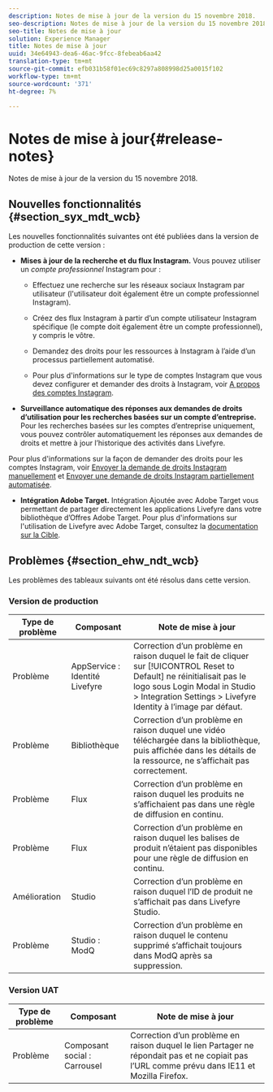 ```yaml
---
description: Notes de mise à jour de la version du 15 novembre 2018.
seo-description: Notes de mise à jour de la version du 15 novembre 2018.
seo-title: Notes de mise à jour
solution: Experience Manager
title: Notes de mise à jour
uuid: 34e64943-dea6-46ac-9fcc-8febeab6aa42
translation-type: tm+mt
source-git-commit: efb031b58f01ec69c8297a808998d25a0015f102
workflow-type: tm+mt
source-wordcount: '371'
ht-degree: 7%

---
```



# Notes de mise à jour{#release-notes}

Notes de mise à jour de la version du 15 novembre 2018.

## Nouvelles fonctionnalités {#section_syx_mdt_wcb}

Les nouvelles fonctionnalités suivantes ont été publiées dans la version de production de cette version :

* **Mises à jour de la recherche et du flux Instagram.** Vous pouvez utiliser un  *compte professionnel* Instagram pour :

   * Effectuez une recherche sur les réseaux sociaux Instagram par utilisateur (l&#39;utilisateur doit également être un compte professionnel Instagram).

   * Créez des flux Instagram à partir d’un compte utilisateur Instagram spécifique (le compte doit également être un compte professionnel), y compris le vôtre.

   * Demandez des droits pour les ressources à Instagram à l’aide d’un processus partiellement automatisé.

   * Pour plus d&#39;informations sur le type de comptes Instagram que vous devez configurer et demander des droits à Instagram, voir [A propos des comptes Instagram](/help/using/c-users-creating-accounts-with-studio-access/t-configure-social-accout-instagram/c-about-instagram-accounts.md).

* **Surveillance automatique des réponses aux demandes de droits d’utilisation pour les recherches basées sur un compte d’entreprise.** Pour les recherches basées sur les comptes d’entreprise uniquement, vous pouvez contrôler automatiquement les réponses aux demandes de droits et mettre à jour l’historique des activités dans Livefyre.

Pour plus d&#39;informations sur la façon de demander des droits pour les comptes Instagram, voir [Envoyer la demande de droits Instagram manuellement](/help/using/c-how-requesting-rights-works/c-send-instagram-manual-rights-request.md) et [Envoyer une demande de droits Instagram partiellement automatisée](/help/using/c-how-requesting-rights-works/c-send-an-instagram-rights-request-from-the-library.md).

* **Intégration Adobe Target.** Intégration Ajoutée avec Adobe Target vous permettant de partager directement les applications Livefyre dans votre bibliothèque d’Offres Adobe Target. Pour plus d&#39;informations sur l&#39;utilisation de Livefyre avec Adobe Target, consultez la [documentation sur la Cible](hhttps://docs.adobe.com/content/help/en/livefyre/using/library/livefyre-target.html).

## Problèmes {#section_ehw_ndt_wcb}

Les problèmes des tableaux suivants ont été résolus dans cette version.

### Version de production

| Type de problème | Composant | Note de mise à jour |
|--- |--- |--- |
| Problème | AppService : Identité Livefyre | Correction d’un problème en raison duquel le fait de cliquer sur [!UICONTROL Reset to Default] ne réinitialisait pas le logo sous Login Modal in Studio > Integration Settings > Livefyre Identity à l’image par défaut. |
| Problème | Bibliothèque | Correction d’un problème en raison duquel une vidéo téléchargée dans la bibliothèque, puis affichée dans les détails de la ressource, ne s’affichait pas correctement. |
| Problème | Flux | Correction d’un problème en raison duquel les produits ne s’affichaient pas dans une règle de diffusion en continu. |
| Problème | Flux | Correction d’un problème en raison duquel les balises de produit n’étaient pas disponibles pour une règle de diffusion en continu. |
| Amélioration | Studio | Correction d’un problème en raison duquel l’ID de produit ne s’affichait pas dans Livefyre Studio. |
| Problème | Studio : ModQ | Correction d’un problème en raison duquel le contenu supprimé s’affichait toujours dans ModQ après sa suppression. |

### Version UAT

| **Type de problème** | **Composant** | **Note de mise à jour** |
|---|---|---|
| Problème | Composant social : Carrousel | Correction d’un problème en raison duquel le lien Partager ne répondait pas et ne copiait pas l’URL comme prévu dans IE11 et Mozilla Firefox. |
